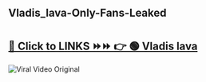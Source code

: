 
 ## Vladis_lava-Only-Fans-Leaked

# <h2><a href="https://clipsfans.com/Vladis_lava&ref=git">🔗 Click to LINKS ⏩⏩ 👉 🟢 Vladis lava </a></h2>

<a href="https://clipsfans.com/Vladis_lava&ref=git" rel="nofollow" data-target="animated-image.originalLink"><img src="https://i.ibb.co.com/xMMVF88/686577567.gif" alt="Viral Video Original" style="max-width: 100%; display: inline-block;" data-target="animated-image.originalImage"></a>
